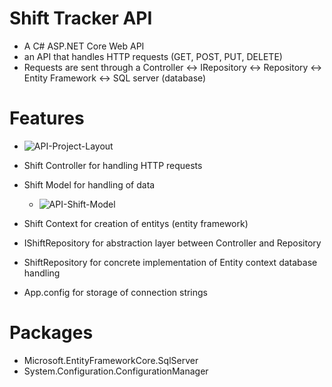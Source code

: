 # Shift Tracker API
- A C# ASP.NET Core Web API
- an API that handles HTTP requests (GET, POST, PUT, DELETE)
- Requests are sent through a Controller <-> IRepository <-> Repository <-> Entity Framework <-> SQL server (database)

# Features

* ![API-Project-Layout](https://user-images.githubusercontent.com/101323127/163812270-1b4f5b76-16a3-479a-b8bd-8e006356ee03.png)

* Shift Controller for handling HTTP requests

* Shift Model for handling of data
  - ![API-Shift-Model](https://user-images.githubusercontent.com/101323127/163812821-9213023a-0f2b-4446-87a0-ce4eb8e4ace7.png)
* Shift Context for creation of entitys (entity framework)

* IShiftRepository for abstraction layer between Controller and Repository

* ShiftRepository for concrete implementation of Entity context database handling

* App.config for storage of connection strings

# Packages

* Microsoft.EntityFrameworkCore.SqlServer
* System.Configuration.ConfigurationManager
